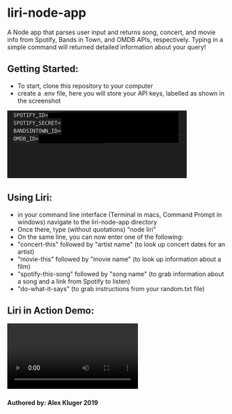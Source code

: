 # liri-node-app
A Node app that parses user input and returns song, concert, and movie info from Spotify, Bands in Town, and OMDB APIs, respectively.  Typing in a simple command will returned detailed information about your query!

## Getting Started:

* To start, clone this repository to your computer
* create a .env file, here you will store your API keys, labelled as shown in the screenshot

![env-screenshot](./env-screenshot.png?raw=true ".env file")


## Using Liri:

* in your command line interface (Terminal in macs, Command Prompt in windows) navigate to the liri-node-app directory
* Once there, type (without quotations) "node liri"
* On the same line, you can now enter one of the following:
* "concert-this" followed by "artist name" (to look up concert dates for an artist)
* "movie-this" followed by "movie name" (to look up information about a film)
* "spotify-this-song" followed by "song name" (to grab information about a song and a link from Spotify to listen)
* "do-what-it-says" (to grab instructions from your random.txt file)


## Liri  in Action Demo:

![liri-demo](./node-liri-demo.mov?)



#### Authored by: Alex Kluger 2019

